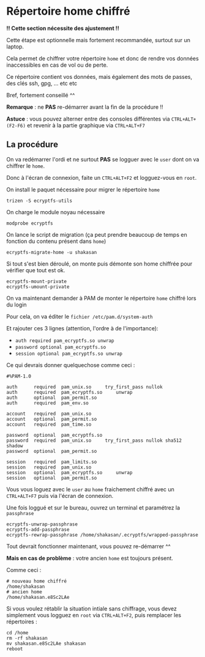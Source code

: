 # Répertoire home chiffré

**!! Cette section nécessite des ajustement !!**

Cette étape est optionnelle mais fortement recommandée, surtout sur un laptop.

Cela permet de chiffrer votre répertoire `home` et donc de rendre vos données inaccessibles en cas de vol ou de perte.

Ce répertoire contient vos données, mais également des mots de passes, des clés ssh, gpg, ... etc etc

Bref, fortement conseillé ^^

**Remarque** : ne **PAS** re-démarrer avant la fin de la procédure !!

**Astuce** : vous pouvez alterner entre des consoles différentes via `CTRL+ALT+(F2-F6)` et revenir à la partie graphique via `CTRL+ALT+F7`



## La procédure

On va redémarrer l'ordi et ne surtout **PAS** se logguer avec le `user` dont on va chiffrer le `home`.

Donc à l'écran de connexion, faite un `CTRL+ALT+F2` et logguez-vous en `root`.

On install le paquet nécessaire pour migrer le répertoire `home`

```shell
trizen -S ecryptfs-utils
```

On charge le module noyau nécessaire

```shell
modprobe ecryptfs
```

On lance le script de migration (ça peut prendre beaucoup de temps en fonction du contenu présent dans `home`)

```shell
ecryptfs-migrate-home -u shakasan
```

Si tout s'est bien déroulé, on monte puis démonte son home chiffrée pour vérifier que tout est ok.

```shell
ecryptfs-mount-private
ecryptfs-umount-private
```

On va maintenant demander à PAM de monter le répertoire `home` chiffré lors du login

Pour cela, on va éditer le `fichier /etc/pam.d/system-auth`

Et rajouter ces 3 lignes (attention, l'ordre à de l'importance):

- `auth required pam_ecryptfs.so unwrap`
- `password optional pam_ecryptfs.so`
- `session optional pam_ecryptfs.so unwrap`

Ce qui devrais donner quelquechose comme ceci :

```shell
#%PAM-1.0

auth      required  pam_unix.so     try_first_pass nullok
auth      required  pam_ecryptfs.so     unwrap
auth      optional  pam_permit.so
auth      required  pam_env.so

account   required  pam_unix.so
account   optional  pam_permit.so
account   required  pam_time.so

password  optional  pam_ecryptfs.so
password  required  pam_unix.so     try_first_pass nullok sha512 shadow
password  optional  pam_permit.so

session   required  pam_limits.so
session   required  pam_unix.so
session   optional  pam_ecryptfs.so     unwrap
session   optional  pam_permit.so
```

Vous vous loguez avec le `user` au `home` fraichement chiffré avec un `CTRL+ALT+F7` puis via l'écran de connexion.

Une fois loggué et sur le bureau, ouvrez un terminal et paramétrez la `passphrase`

```shell
ecryptfs-unwrap-passphrase
ecryptfs-add-passphrase
ecryptfs-rewrap-passphrase /home/shakasan/.ecryptfs/wrapped-passphrase
```

Tout devrait fonctionner maintenant, vous pouvez re-démarrer ^^

**Mais en cas de problème** : votre ancien `home` est toujours présent.

Comme ceci :

```shell
# nouveau home chiffré
/home/shakasan
# ancien home
/home/shakasan.e8Sc2LAe
```

Si vous voulez rétablir la situation intiale sans chiffrage, vous devez simplement vous logguez en `root` via `CTRL+ALT+F2`, puis remplacer les répertoires :

```shell
cd /home
rm -rf shakasan
mv shakasan.e8Sc2LAe shakasan
reboot
```